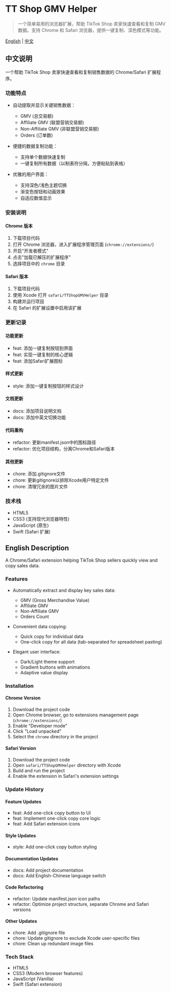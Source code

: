 # TT Shop GMV Helper

> 一个简单易用的浏览器扩展，帮助 TikTok Shop 卖家快速查看和复制 GMV 数据。支持 Chrome 和 Safari 浏览器，提供一键复制、深色模式等功能。

[English](#english) | [中文](#chinese)

<div id="chinese">

## 中文说明

一个帮助 TikTok Shop 卖家快速查看和复制销售数据的 Chrome/Safari 扩展程序。

### 功能特点

- 自动提取并显示关键销售数据：
  - GMV (总交易额)
  - Affiliate GMV (联盟营销交易额)
  - Non-Affiliate GMV (非联盟营销交易额)
  - Orders (订单数)

- 便捷的数据复制功能：
  - 支持单个数据快速复制
  - 一键复制所有数据（以制表符分隔，方便粘贴到表格）

- 优雅的用户界面：
  - 支持深色/浅色主题切换
  - 渐变色按钮和动画效果
  - 自适应数值显示

### 安装说明

#### Chrome 版本
1. 下载项目代码
2. 打开 Chrome 浏览器，进入扩展程序管理页面 (`chrome://extensions/`)
3. 开启"开发者模式"
4. 点击"加载已解压的扩展程序"
5. 选择项目中的 `chrome` 目录

#### Safari 版本
1. 下载项目代码
2. 使用 Xcode 打开 `safari/TTShopGMVHelper` 目录
3. 构建并运行项目
4. 在 Safari 的扩展设置中启用该扩展

### 更新记录

#### 功能更新
- feat: 添加一键复制按钮到界面
- feat: 实现一键复制的核心逻辑
- feat: 添加Safari扩展图标

#### 样式更新
- style: 添加一键复制按钮的样式设计

#### 文档更新
- docs: 添加项目说明文档
- docs: 添加中英文切换功能

#### 代码重构
- refactor: 更新manifest.json中的图标路径
- refactor: 优化项目结构，分离Chrome和Safari版本

#### 其他更新
- chore: 添加.gitignore文件
- chore: 更新gitignore以排除Xcode用户特定文件
- chore: 清理冗余的图片文件

### 技术栈

- HTML5
- CSS3 (支持现代浏览器特性)
- JavaScript (原生)
- Swift (Safari 扩展)

</div>

<div id="english">

## English Description

A Chrome/Safari extension helping TikTok Shop sellers quickly view and copy sales data.

### Features

- Automatically extract and display key sales data:
  - GMV (Gross Merchandise Value)
  - Affiliate GMV
  - Non-Affiliate GMV
  - Orders Count

- Convenient data copying:
  - Quick copy for individual data
  - One-click copy for all data (tab-separated for spreadsheet pasting)

- Elegant user interface:
  - Dark/Light theme support
  - Gradient buttons with animations
  - Adaptive value display

### Installation

#### Chrome Version
1. Download the project code
2. Open Chrome browser, go to extensions management page (`chrome://extensions/`)
3. Enable "Developer mode"
4. Click "Load unpacked"
5. Select the `chrome` directory in the project

#### Safari Version
1. Download the project code
2. Open `safari/TTShopGMVHelper` directory with Xcode
3. Build and run the project
4. Enable the extension in Safari's extension settings

### Update History

#### Feature Updates
- feat: Add one-click copy button to UI
- feat: Implement one-click copy core logic
- feat: Add Safari extension icons

#### Style Updates
- style: Add one-click copy button styling

#### Documentation Updates
- docs: Add project documentation
- docs: Add English-Chinese language switch

#### Code Refactoring
- refactor: Update manifest.json icon paths
- refactor: Optimize project structure, separate Chrome and Safari versions

#### Other Updates
- chore: Add .gitignore file
- chore: Update gitignore to exclude Xcode user-specific files
- chore: Clean up redundant image files

### Tech Stack

- HTML5
- CSS3 (Modern browser features)
- JavaScript (Vanilla)
- Swift (Safari extension)

</div> 